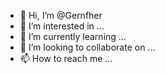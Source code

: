 - 👋 Hi, I’m @Gernfher
- 👀 I’m interested in ...
- 🌱 I’m currently learning ...
- 💞️ I’m looking to collaborate on ...
- 📫 How to reach me ...

<!---
Gernfher/Gernfher is a ✨ special ✨ repository because its `README.md` (this file) appears on your GitHub profile.
You can click the Preview link to take a look at your changes.
--->
